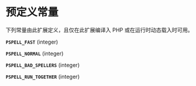 预定义常量
==========

下列常量由此扩展定义，且仅在此扩展编译入 PHP 或在运行时动态载入时可用。

**`PSPELL_FAST`** (<span class="type">integer</span>)  
<span class="simpara"> </span>

**`PSPELL_NORMAL`** (<span class="type">integer</span>)  
<span class="simpara"> </span>

**`PSPELL_BAD_SPELLERS`** (<span class="type">integer</span>)  
<span class="simpara"> </span>

**`PSPELL_RUN_TOGETHER`** (<span class="type">integer</span>)  
<span class="simpara"> </span>
